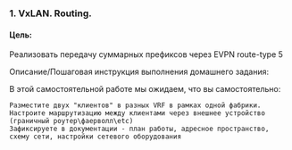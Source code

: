### 1. VxLAN. Routing.
#### Цель:

Реализовать передачу суммарных префиксов через EVPN route-type 5

Описание/Пошаговая инструкция выполнения домашнего задания:

В этой самостоятельной работе мы ожидаем, что вы самостоятельно:

    Разместите двух "клиентов" в разных VRF в рамках одной фабрики.
    Настроите маршрутизацию между клиентами через внешнее устройство (граничный роутер\фаерволл\etc)
    Зафиксируете в документации - план работы, адресное пространство, схему сети, настройки сетевого оборудования

